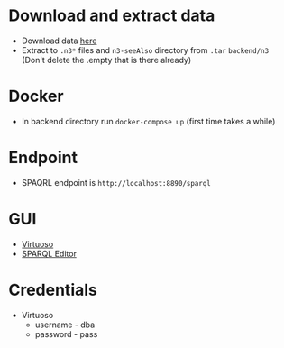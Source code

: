 # Download and extract data

- Download data [here](http://sirismm.si.edu/siris/linkeddata/n3.tar)
- Extract to ```.n3*``` files and ```n3-seeAlso``` directory from ```.tar``` ```backend/n3``` (Don't delete the .empty that is there already)

# Docker

- In backend directory run ```docker-compose up``` (first time takes a while)

# Endpoint

- SPAQRL endpoint is ```http://localhost:8890/sparql```

# GUI

- [Virtuoso](http://localhost:8890)
- [SPARQL Editor](http://localhost:8890/sparql)

# Credentials

- Virtuoso
  - username    -   dba
  - password    -   pass

